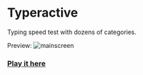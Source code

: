 Typeractive
===========

Typing speed test with dozens of categories.

Preview:
![mainscreen](http://georgeke.me/img/portfolio/typeractive_01.png)
### [Play it here](http://www.georgeke.me/typeractive/)
